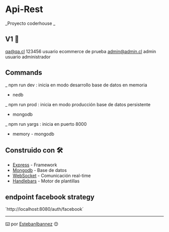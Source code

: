 # Api-Rest

_Proyecto coderhouse _

## V1 🚀

qa@qa.cl
123456
usuario ecommerce de prueba
admin@admin.cl
admin
usuario administrador


## Commands
_ npm run dev : inicia en modo desarrollo base de datos en memoria 
* nedb

_ npm run prod : inicia en modo producción base de datos persistente 
* mongodb

_ npm run yargs : inicia en puerto 8000
* memory - mongodb


## Construido con 🛠️

* [Express](https://expressjs.com/es/4x/api.html) - Framework 
* [Mongodb](https://docs.mongodb.com/manual/) - Base de datos
* [WebSocket](https://socket.io/) - Comunicación real-time
* [Handlebars](https://www.npmjs.com/package/hbs/) - Motor de plantillas


## endpoint facebook strategy 
´http://localhost:8080/auth/facebook´

---
⌨️ por [EstebanIbannez](https://github.com/estebanibannez) 😊
